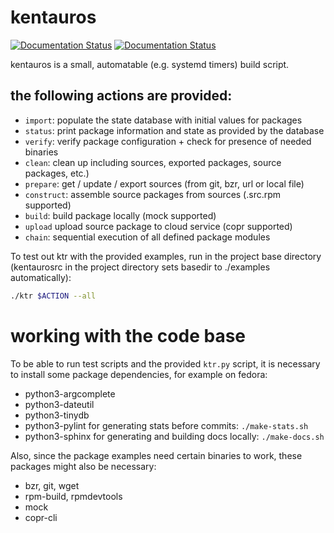 # kentauros

[![Documentation Status](https://readthedocs.org/projects/kentauros/badge/?version=stable)](http://kentauros.readthedocs.io/en/stable/?badge=stable)
[![Documentation Status](https://readthedocs.org/projects/kentauros/badge/?version=latest)](http://kentauros.readthedocs.io/en/latest/?badge=latest)


kentauros is a small, automatable (e.g. systemd timers) build script.

## the following actions are provided:

- `import`: populate the state database with initial values for packages
- `status`: print package information and state as provided by the database
- `verify`: verify package configuration + check for presence of needed binaries
- `clean`: clean up including sources, exported packages, source packages, etc.)
- `prepare`: get / update / export sources (from git, bzr, url or local file)
- `construct`: assemble source packages from sources (.src.rpm supported)
- `build`: build package locally (mock supported)
- `upload` upload source package to cloud service (copr supported)
- `chain`: sequential execution of all defined package modules

To test out ktr with the provided examples, run in the project base directory
(kentaurosrc in the project directory sets basedir to ./examples automatically):

```sh
./ktr $ACTION --all
```

# working with the code base

To be able to run test scripts and the provided `ktr.py` script, it is necessary
to install some package dependencies, for example on fedora:

- python3-argcomplete
- python3-dateutil
- python3-tinydb
- python3-pylint for generating stats before commits: `./make-stats.sh`
- python3-sphinx for generating and building docs locally: `./make-docs.sh`

Also, since the package examples need certain binaries to work, these packages
might also be necessary:

- bzr, git, wget
- rpm-build, rpmdevtools
- mock
- copr-cli
